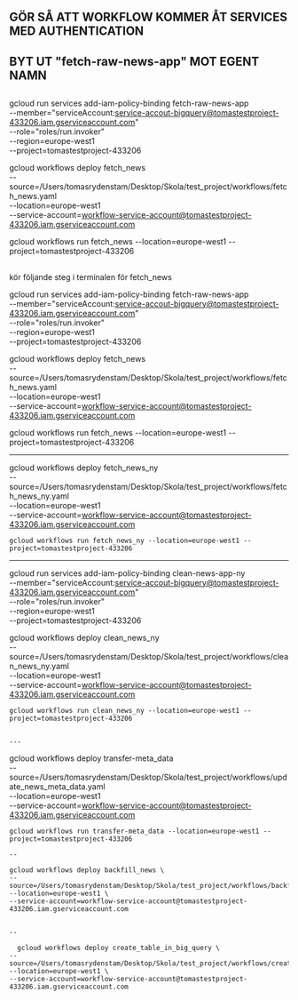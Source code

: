 ## GÖR SÅ ATT WORKFLOW KOMMER ÅT SERVICES MED AUTHENTICATION ##
## BYT UT "fetch-raw-news-app" MOT EGENT NAMN ##

##
gcloud run services add-iam-policy-binding fetch-raw-news-app \
    --member="serviceAccount:service-accout-bigquery@tomastestproject-433206.iam.gserviceaccount.com" \
    --role="roles/run.invoker" \
    --region=europe-west1 \
    --project=tomastestproject-433206


gcloud workflows deploy fetch_news \
    --source=/Users/tomasrydenstam/Desktop/Skola/test_project/workflows/fetch_news.yaml\
    --location=europe-west1 \
    --service-account=workflow-service-account@tomastestproject-433206.iam.gserviceaccount.com

gcloud workflows run fetch_news --location=europe-west1 --project=tomastestproject-433206
##

kör följande steg i terminalen för fetch_news

gcloud run services add-iam-policy-binding fetch-raw-news-app \
    --member="serviceAccount:service-accout-bigquery@tomastestproject-433206.iam.gserviceaccount.com" \
    --role="roles/run.invoker" \
    --region=europe-west1 \
    --project=tomastestproject-433206


gcloud workflows deploy fetch_news \
    --source=/Users/tomasrydenstam/Desktop/Skola/test_project/workflows/fetch_news.yaml\
    --location=europe-west1 \
    --service-account=workflow-service-account@tomastestproject-433206.iam.gserviceaccount.com

gcloud workflows run fetch_news --location=europe-west1 --project=tomastestproject-433206

----


gcloud workflows deploy fetch_news_ny \
    --source=/Users/tomasrydenstam/Desktop/Skola/test_project/workflows/fetch_news_ny.yaml\
    --location=europe-west1 \
    --service-account=workflow-service-account@tomastestproject-433206.iam.gserviceaccount.com


    gcloud workflows run fetch_news_ny --location=europe-west1 --project=tomastestproject-433206

-----

gcloud run services add-iam-policy-binding clean-news-app-ny \
    --member="serviceAccount:service-accout-bigquery@tomastestproject-433206.iam.gserviceaccount.com" \
    --role="roles/run.invoker" \
    --region=europe-west1 \
    --project=tomastestproject-433206

gcloud workflows deploy clean_news_ny \
    --source=/Users/tomasrydenstam/Desktop/Skola/test_project/workflows/clean_news_ny.yaml\
    --location=europe-west1 \
    --service-account=workflow-service-account@tomastestproject-433206.iam.gserviceaccount.com


    gcloud workflows run clean_news_ny --location=europe-west1 --project=tomastestproject-433206


    ---


gcloud workflows deploy transfer-meta_data \
    --source=/Users/tomasrydenstam/Desktop/Skola/test_project/workflows/update_news_meta_data.yaml\
    --location=europe-west1 \
    --service-account=workflow-service-account@tomastestproject-433206.iam.gserviceaccount.com


    gcloud workflows run transfer-meta_data --location=europe-west1 --project=tomastestproject-433206

    --

    gcloud workflows deploy backfill_news \
    --source=/Users/tomasrydenstam/Desktop/Skola/test_project/workflows/backfill_news.yaml\
    --location=europe-west1 \
    --service-account=workflow-service-account@tomastestproject-433206.iam.gserviceaccount.com


    --

      gcloud workflows deploy create_table_in_big_query \
    --source=/Users/tomasrydenstam/Desktop/Skola/test_project/workflows/create_table.yaml\
    --location=europe-west1 \
    --service-account=workflow-service-account@tomastestproject-433206.iam.gserviceaccount.com
    